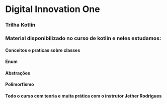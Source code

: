 # Digital Innovation One

### Trilha Kotlin

### Material disponibilizado no curso de kotlin e neles estudamos:

#### Conceitos e praticas sobre classes

#### Enum

#### Abstrações

#### Polimorfismo


#### Todo o curso com teoria e muita prática com o instrutor Jether Rodrigues
